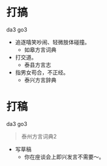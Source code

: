 # 打搞
da3 go3
+ 追逐嘻笑吵闹、轻微肢体碰撞。
  * 如皋方言词典
+ 打交道。
  * 泰县方言志
+ 指男女苟合，不正经。
  * 泰兴方言辞典

# 打稿
da3 go3
> 泰州方言词典2
- 写草稿
  - 你在座谈会上即兴发言不需要～。
